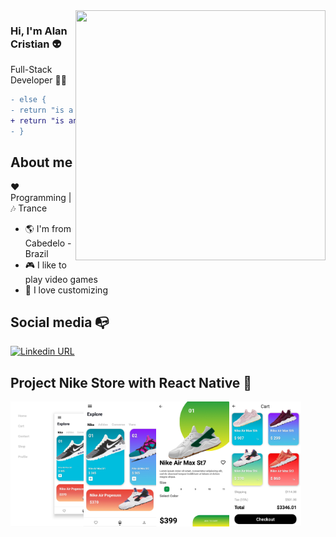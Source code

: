 <img align="right" width="400" height="400" src="https://media.giphy.com/media/QW54FLhktd0vle3iw1/giphy.gif">
  
### Hi,  I'm Alan Cristian :alien:

Full-Stack Developer :man_technologist:

```diff
- else {
- return "is a developer!"
+ return "is an alien developer!"
- }
```

## About me

:heart: Programming | :notes: Trance

- :earth_americas: I'm from Cabedelo - Brazil
- :video_game: I like to play video games
- :art: I love customizing

## Social media :mailbox_with_no_mail:

[![Linkedin URL](https://img.shields.io/twitter/url?color=%230072b1&label=connect&logo=linkedin&logoColor=%230072b1&style=flat-square&url=https%3A%2F%2Fwww.linkedin.com%2Fin%2Falan-cristian-129332193%2F)](https://www.linkedin.com/in/alan-cristian-129332193/)

## Project Nike Store with React Native :iphone:

<img align="left" height="200" src="https://github.com/AlanCrist/AlanCrist/blob/master/IMG_20200710_192657.jpg"> <img align="left"
height="200" src="https://github.com/AlanCrist/AlanCrist/blob/master/IMG_20200710_192721.jpg"> <img align="left"
height="200" src="https://github.com/AlanCrist/AlanCrist/blob/master/IMG_20200710_192626.jpg"> <img align="left"
height="200" src="https://github.com/AlanCrist/AlanCrist/blob/master/IMG_20200710_192526.jpg">
